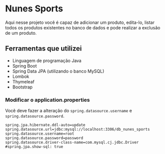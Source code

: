 # Nunes Sports

Aqui nesse projeto você é capaz de adicionar um produto, edita-lo, listar todos os produtos existentes no banco de dados e pode realizar a exclusão de um produto.

## Ferramentas que utilizei

 - Linguagem de programação Java
 - Spring Boot
 - Spring Data JPA (utilizando o banco MySQL)
 - Lombok
 - Thymeleaf
 - Bootstrap

### Modificar o application.properties

Você deve fazer a alteração do `spring.datasource.username` e `spring.datasource.password`.

```
spring.jpa.hibernate.ddl-auto=update
spring.datasource.url=jdbc:mysql://localhost:3306/db_nunes_sports
spring.datasource.username=root
spring.datasource.password=password
spring.datasource.driver-class-name=com.mysql.cj.jdbc.Driver
#spring.jpa.show-sql: true
```